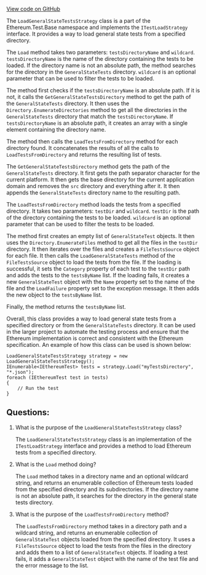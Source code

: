 [View code on GitHub](https://github.com/nethermindeth/nethermind/Ethereum.Test.Base/LoadGeneralStateTestsStrategy.cs)

The `LoadGeneralStateTestsStrategy` class is a part of the Ethereum.Test.Base namespace and implements the `ITestLoadStrategy` interface. It provides a way to load general state tests from a specified directory. 

The `Load` method takes two parameters: `testsDirectoryName` and `wildcard`. `testsDirectoryName` is the name of the directory containing the tests to be loaded. If the directory name is not an absolute path, the method searches for the directory in the `GeneralStateTests` directory. `wildcard` is an optional parameter that can be used to filter the tests to be loaded. 

The method first checks if the `testsDirectoryName` is an absolute path. If it is not, it calls the `GetGeneralStateTestsDirectory` method to get the path of the `GeneralStateTests` directory. It then uses the `Directory.EnumerateDirectories` method to get all the directories in the `GeneralStateTests` directory that match the `testsDirectoryName`. If `testsDirectoryName` is an absolute path, it creates an array with a single element containing the directory name. 

The method then calls the `LoadTestsFromDirectory` method for each directory found. It concatenates the results of all the calls to `LoadTestsFromDirectory` and returns the resulting list of tests. 

The `GetGeneralStateTestsDirectory` method gets the path of the `GeneralStateTests` directory. It first gets the path separator character for the current platform. It then gets the base directory for the current application domain and removes the `src` directory and everything after it. It then appends the `GeneralStateTests` directory name to the resulting path. 

The `LoadTestsFromDirectory` method loads the tests from a specified directory. It takes two parameters: `testDir` and `wildcard`. `testDir` is the path of the directory containing the tests to be loaded. `wildcard` is an optional parameter that can be used to filter the tests to be loaded. 

The method first creates an empty list of `GeneralStateTest` objects. It then uses the `Directory.EnumerateFiles` method to get all the files in the `testDir` directory. It then iterates over the files and creates a `FileTestsSource` object for each file. It then calls the `LoadGeneralStateTests` method of the `FileTestsSource` object to load the tests from the file. If the loading is successful, it sets the `Category` property of each test to the `testDir` path and adds the tests to the `testsByName` list. If the loading fails, it creates a new `GeneralStateTest` object with the `Name` property set to the name of the file and the `LoadFailure` property set to the exception message. It then adds the new object to the `testsByName` list. 

Finally, the method returns the `testsByName` list. 

Overall, this class provides a way to load general state tests from a specified directory or from the `GeneralStateTests` directory. It can be used in the larger project to automate the testing process and ensure that the Ethereum implementation is correct and consistent with the Ethereum specification. An example of how this class can be used is shown below:

```
LoadGeneralStateTestsStrategy strategy = new LoadGeneralStateTestsStrategy();
IEnumerable<IEthereumTest> tests = strategy.Load("myTestsDirectory", "*.json");
foreach (IEthereumTest test in tests)
{
    // Run the test
}
```
## Questions: 
 1. What is the purpose of the `LoadGeneralStateTestsStrategy` class?
    
    The `LoadGeneralStateTestsStrategy` class is an implementation of the `ITestLoadStrategy` interface and provides a method to load Ethereum tests from a specified directory.

2. What is the `Load` method doing?
    
    The `Load` method takes in a directory name and an optional wildcard string, and returns an enumerable collection of Ethereum tests loaded from the specified directory and its subdirectories. If the directory name is not an absolute path, it searches for the directory in the general state tests directory.

3. What is the purpose of the `LoadTestsFromDirectory` method?
    
    The `LoadTestsFromDirectory` method takes in a directory path and a wildcard string, and returns an enumerable collection of `GeneralStateTest` objects loaded from the specified directory. It uses a `FileTestsSource` object to load the tests from the files in the directory and adds them to a list of `GeneralStateTest` objects. If loading a test fails, it adds a `GeneralStateTest` object with the name of the test file and the error message to the list.